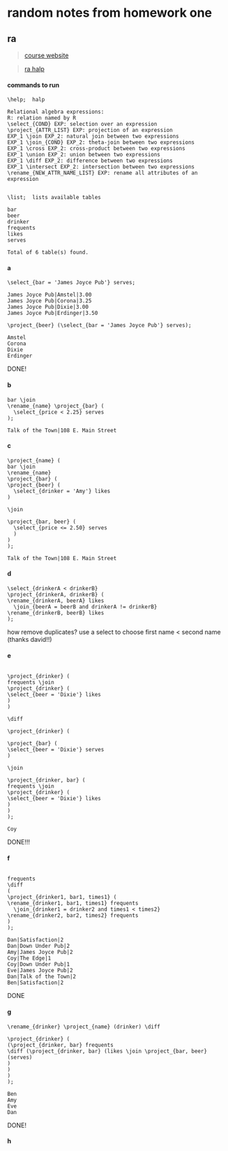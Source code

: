 # random notes from homework one

## ra 

> [course website](https://sites.duke.edu/compsci316_01_f2016/)

> [ra halp](https://sites.duke.edu/compsci316_01_f2016/help/ra/)

#### commands to run

```
\help;  halp

Relational algebra expressions:
R: relation named by R
\select_{COND} EXP: selection over an expression
\project_{ATTR_LIST} EXP: projection of an expression
EXP_1 \join EXP_2: natural join between two expressions
EXP_1 \join_{COND} EXP_2: theta-join between two expressions
EXP_1 \cross EXP_2: cross-product between two expressions
EXP_1 \union EXP_2: union between two expressions
EXP_1 \diff EXP_2: difference between two expressions
EXP_1 \intersect EXP_2: intersection between two expressions
\rename_{NEW_ATTR_NAME_LIST} EXP: rename all attributes of an expression


\list;  lists available tables

bar
beer
drinker
frequents
likes
serves

Total of 6 table(s) found.

```

#### a

```
\select_{bar = 'James Joyce Pub'} serves;

James Joyce Pub|Amstel|3.00
James Joyce Pub|Corona|3.25
James Joyce Pub|Dixie|3.00
James Joyce Pub|Erdinger|3.50

\project_{beer} (\select_{bar = 'James Joyce Pub'} serves);

Amstel
Corona
Dixie
Erdinger
```

DONE!

#### b

```
bar \join
\rename_{name} \project_{bar} ( 
  \select_{price < 2.25} serves 
);

Talk of the Town|108 E. Main Street

```

#### c

```
\project_{name} (
bar \join
\rename_{name} 
\project_{bar} (
\project_{beer} (
  \select_{drinker = 'Amy'} likes
)

\join 

\project_{bar, beer} (
  \select_{price <= 2.50} serves 
  )
)
);

Talk of the Town|108 E. Main Street
```

#### d

```
\select_{drinkerA < drinkerB}
\project_{drinkerA, drinkerB} (
\rename_{drinkerA, beerA} likes 
  \join_{beerA = beerB and drinkerA != drinkerB}
\rename_{drinkerB, beerB} likes
);
```

how remove duplicates? use a select to choose first name < second name (thanks david!!)

#### e 

```

\project_{drinker} (
frequents \join 
\project_{drinker} (
\select_{beer = 'Dixie'} likes
)
)

\diff

\project_{drinker} (

\project_{bar} (
\select_{beer = 'Dixie'} serves
)

\join

\project_{drinker, bar} (
frequents \join 
\project_{drinker} (
\select_{beer = 'Dixie'} likes
)
)
);

Coy

```

DONE!!!

#### f

```

frequents
\diff 
(
\project_{drinker1, bar1, times1} (
\rename_{drinker1, bar1, times1} frequents 
  \join_{drinker1 = drinker2 and times1 < times2}
\rename_{drinker2, bar2, times2} frequents
)
);

Dan|Satisfaction|2
Dan|Down Under Pub|2
Amy|James Joyce Pub|2
Coy|The Edge|1
Coy|Down Under Pub|1
Eve|James Joyce Pub|2
Dan|Talk of the Town|2
Ben|Satisfaction|2

```
DONE

#### g

```
\rename_{drinker} \project_{name} (drinker) \diff 

\project_{drinker} (
(\project_{drinker, bar} frequents 
\diff (\project_{drinker, bar} (likes \join \project_{bar, beer} (serves)
)
)
)
);

Ben
Amy
Eve
Dan
```

DONE!

#### h
